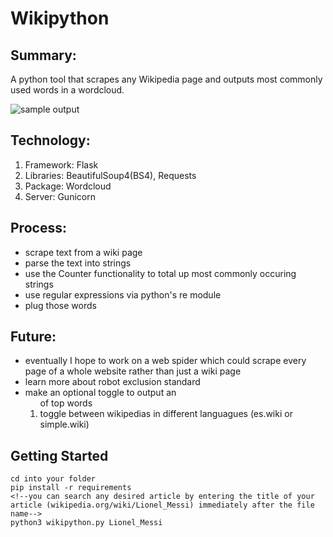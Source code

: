 # Wikipython

## Summary:
A python tool that scrapes any Wikipedia page and outputs most commonly used words in a wordcloud.

![sample output](https://github.com/cfv7/wikipython/blob/master/examples/sample.png)


## Technology:
1. Framework: Flask
2. Libraries: BeautifulSoup4(BS4), Requests
3. Package: Wordcloud
4. Server: Gunicorn

## Process:
* scrape text from a wiki page
* parse the text into strings
* use the Counter functionality to total up most commonly occuring strings
* use regular expressions via python's re module
* plug those words

## Future:
* eventually I hope to work on a web spider which could scrape every page of a whole website rather than just a wiki page
* learn more about robot exclusion standard
* make an optional toggle to output an <ol> of top words
* toggle between wikipedias in different languagues (es.wiki or simple.wiki)

## Getting Started
```
cd into your folder
pip install -r requirements
<!--you can search any desired article by entering the title of your article (wikipedia.org/wiki/Lionel_Messi) immediately after the file name-->
python3 wikipython.py Lionel_Messi
```
